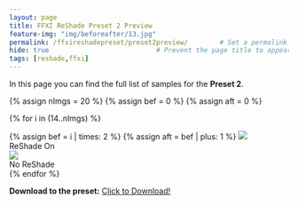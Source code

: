 ```yaml
---
layout: page
title: FFXI ReShade Preset 2 Preview
feature-img: "img/beforeafter/13.jpg"
permalink: /ffxireshadepreset/preset2preview/        # Set a permalink your your page
hide: true                           # Prevent the page title to appear in the navbar
tags: [reshade,ffxi]
---
```


In this page you can find the full list of samples for the <b>Preset 2</b>.

{% assign nImgs = 20 %}
{% assign bef = 0 %}
{% assign aft = 0 %}

{% for i in (14..nImgs) %}
<div class="mainSection">
        <div id="comp{{i}}" class="bal-container">
            <div class="bal-after">
                {% assign bef = i | times: 2 %}
                {% assign aft = bef | plus: 1 %}
                <img src="/ElfyLab/img/beforeafter/{{aft}}.png">
                <div class="bal-afterPosition afterLabel">
                    ReShade On
                </div>
            </div>
            <div class="bal-before">
                <div class="bal-before-inset">
                    <img src="/ElfyLab/img/beforeafter/{{bef}}.png">
                    <div class="bal-beforePosition beforeLabel">
                        No ReShade
                    </div>
                </div>
            </div>
            <div class="bal-handle">
                <span class="handle-left-arrow"></span>
                <span class="handle-right-arrow"></span>
            </div>
        </div>
    </div>
{% endfor %}

<b>Download to the preset:</b> <a href="/ElfyLab/downloads/FFXI_Reshade2_(by_arielfy).ini" download>Click to Download!</a>

<script src="/ElfyLab/assets/js/imagecomparison.js"></script>


<script>
        {% for i in (14..nImgs) %}
        new BeforeAfter({
            id: '#comp{{i}}'
        });
        {% endfor %}
</script>

<script>
// Function to reload the page on orientation change
       function reloadOnOrientationChange() {
           location.reload();
       }
        // Attach the orientation change event listener
       window.addEventListener('orientationchange', reloadOnOrientationChange);
</script>
